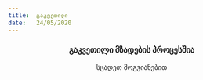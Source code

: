 ```yaml
---
title:  გაკვეთილი
date:   24/05/2020
---
```


### <center>გაკვეთილი მზადების პროცესშია</center>
<center>სცადეთ მოგვიანებით</center>